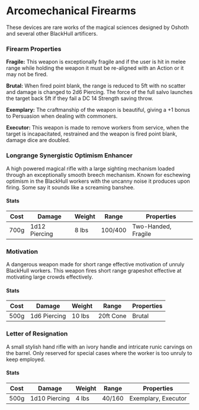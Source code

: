 # Arcomechanical Firearms

These devices are rare works of the magical sciences designed by Oshoth and several other BlackHull artificers.

### Firearm Properties

**Fragile:** This weapon is exceptionally fragile and if the user is hit in melee range while holding the weapon it must be re-aligned with an Action or it may not be fired.

**Brutal:** When fired point blank, the range is reduced to 5ft with no scatter and damage is changed to 2d6 Piercing. The force of the full salvo launches the target back 5ft if they fail a DC 14 Strength saving throw.

**Exemplary:** The craftmanship of the weapon is beautiful, giving a +1 bonus to Persuasion when dealing with commoners.

**Executor:** This weapon is made to remove workers from service, when the target is incapacitated, restrained and the weapon is fired point blank, damage dice are doubled.  


### Longrange Synergistic Optimism Enhancer
A high powered magical rifle with a large sighting mechanism loaded through an exceptionally smooth breech mechanism. Known for eschewing optimism in the BlackHull workers with the uncanny noise it produces upon firing. Some say it sounds like a screaming banshee.

#### Stats

Cost | Damage | Weight | Range | Properties
--- | --- | --- | --- | ---
700g  | 1d12 Piercing | 8 lbs | 100/400 | Two-Handed, Fragile

### Motivation
A dangerous weapon made for short range effective motivation of unruly BlackHull workers. This weapon fires short range grapeshot effective at motivating large crowds effectively.

#### Stats

Cost | Damage | Weight | Range | Properties
--- | --- | --- | --- | ---
500g | 1d6 Piercing | 10 lbs | 20ft Cone | Brutal

### Letter of Resignation
A small stylish hand rifle with an ivory handle and intricate runic carvings on the barrel. Only reserved for special cases where the worker is too unruly to keep employed.

#### Stats

Cost | Damage | Weight | Range | Properties
--- | --- | --- | --- | ---
500g | 1d10 Piercing | 4 lbs | 40/160 | Exemplary, Executor
